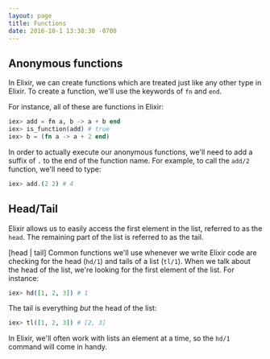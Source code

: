 ```yaml
---
layout: page
title: Functions
date: 2016-10-1 13:38:30 -0700
---
```


## Anonymous functions

In Elixir, we can create functions which are treated just like any other type in Elixir. To create a function, we'll use the keywords of `fn` and `end`.

For instance, all of these are functions in Elixir:

```elixir
iex> add = fn a, b -> a + b end
iex> is_function(add) # true
iex> b = (fn a -> a + 2 end)
```

In order to actually execute our anonymous functions, we'll need to add a suffix of `.` to the end of the function name. For example, to call the `add/2` function, we'll need to type:

```elixir
iex> add.(2 2) # 4
```


## Head/Tail

Elixir allows us to easily access the first element in the list, referred to as the `head`. The remaining part of the list is referred to as the tail.  

[head | tail]
Common functions we'll use whenever we write Elixir code are checking for the head (`hd/1`) and tails of a list (`tl/1`). When we talk about the head of the list, we're looking for the first element of the list. For instance:

```elixir
iex> hd([1, 2, 3]) # 1
```

The tail is everything _but_ the head of the list:

```elixir
iex> tl([1, 2, 3]) # [2, 3]
```

In Elixir, we'll often work with lists an element at a time, so the `hd/1` command will come in handy.
